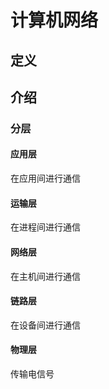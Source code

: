 # 计算机网络 #

## 定义 ##

## 介绍 ##

### 分层 ###
#### 应用层 ####
在应用间进行通信
#### 运输层 ####
在进程间进行通信
#### 网络层 ####
在主机间进行通信
#### 链路层 ####
在设备间进行通信
#### 物理层 ####
传输电信号
